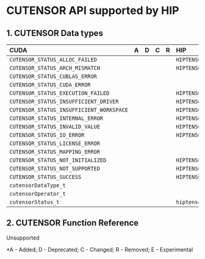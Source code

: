 # CUTENSOR API supported by HIP

## **1. CUTENSOR Data types**

|**CUDA**|**A**|**D**|**C**|**R**|**HIP**|**A**|**D**|**C**|**R**|**E**|
|:--|:-:|:-:|:-:|:-:|:--|:-:|:-:|:-:|:-:|:-:|
|`CUTENSOR_STATUS_ALLOC_FAILED`| | | | |`HIPTENSOR_STATUS_ALLOC_FAILED`| | | | | |
|`CUTENSOR_STATUS_ARCH_MISMATCH`| | | | |`HIPTENSOR_STATUS_ARCH_MISMATCH`| | | | | |
|`CUTENSOR_STATUS_CUBLAS_ERROR`| | | | | | | | | | |
|`CUTENSOR_STATUS_CUDA_ERROR`| | | | | | | | | | |
|`CUTENSOR_STATUS_EXECUTION_FAILED`| | | | |`HIPTENSOR_STATUS_EXECUTION_FAILED`| | | | | |
|`CUTENSOR_STATUS_INSUFFICIENT_DRIVER`| | | | |`HIPTENSOR_STATUS_INSUFFICIENT_DRIVER`| | | | | |
|`CUTENSOR_STATUS_INSUFFICIENT_WORKSPACE`| | | | |`HIPTENSOR_STATUS_INSUFFICIENT_WORKSPACE`| | | | | |
|`CUTENSOR_STATUS_INTERNAL_ERROR`| | | | |`HIPTENSOR_STATUS_INTERNAL_ERROR`| | | | | |
|`CUTENSOR_STATUS_INVALID_VALUE`| | | | |`HIPTENSOR_STATUS_INVALID_VALUE`| | | | | |
|`CUTENSOR_STATUS_IO_ERROR`| | | | |`HIPTENSOR_STATUS_IO_ERROR`| | | | | |
|`CUTENSOR_STATUS_LICENSE_ERROR`| | | | | | | | | | |
|`CUTENSOR_STATUS_MAPPING_ERROR`| | | | | | | | | | |
|`CUTENSOR_STATUS_NOT_INITIALIZED`| | | | |`HIPTENSOR_STATUS_NOT_INITIALIZED`| | | | | |
|`CUTENSOR_STATUS_NOT_SUPPORTED`| | | | |`HIPTENSOR_STATUS_NOT_SUPPORTED`| | | | | |
|`CUTENSOR_STATUS_SUCCESS`| | | | |`HIPTENSOR_STATUS_SUCCESS`| | | | | |
|`cutensorDataType_t`| | | | | | | | | | |
|`cutensorOperator_t`| | | | | | | | | | |
|`cutensorStatus_t`| | | | |`hiptensorStatus_t`| | | | | |

## **2. CUTENSOR Function Reference**

Unsupported


\*A - Added; D - Deprecated; C - Changed; R - Removed; E - Experimental
